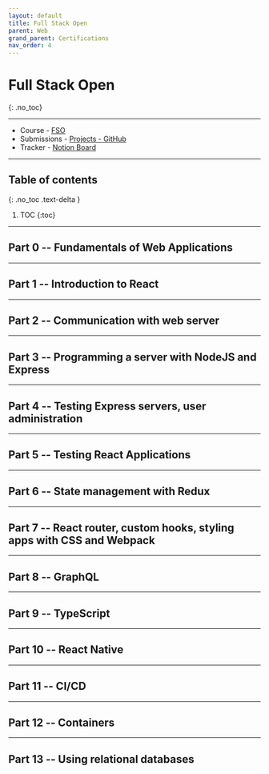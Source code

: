 ```yaml
---
layout: default
title: Full Stack Open
parent: Web
grand_parent: Certifications
nav_order: 4
---
```


# Full Stack Open
{: .no_toc}

---

- Course - [FSO](https://fullstackopen.com/en/part0)
- Submissions - [Projects - GitHub](https://studies.cs.helsinki.fi/stats/courses/fullstackopen/submissions)
- Tracker - [Notion Board](https://www.notion.so/36ab3b09db4d4497974e95964901ddb0?v=93889486e7724a0786df98bbd8f522ee)

---

## Table of contents
{: .no_toc .text-delta }

1. TOC
{:toc}

---

## Part 0 -- Fundamentals of Web Applications

---

## Part 1 -- Introduction to React

---

## Part 2 -- Communication with web server

---

## Part 3 -- Programming a server with NodeJS and Express

---

## Part 4 -- Testing Express servers, user administration

---

## Part 5 -- Testing React Applications

---

## Part 6 -- State management with Redux

---

## Part 7 -- React router, custom hooks, styling apps with CSS and Webpack

---

## Part 8 -- GraphQL

---

## Part 9 -- TypeScript

---

## Part 10 -- React Native

---

## Part 11 -- CI/CD

---

## Part 12 -- Containers

---

## Part 13 -- Using relational databases


